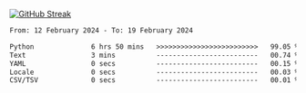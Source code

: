 [![GitHub Streak](https://streak-stats.demolab.com?user=renren-017&theme=sea&hide_border=true&background=DD272700)](https://git.io/streak-stats)

<!--START_SECTION:waka-->

```txt
From: 12 February 2024 - To: 19 February 2024

Python              6 hrs 50 mins   >>>>>>>>>>>>>>>>>>>>>>>>>   99.05 %
Text                3 mins          -------------------------   00.74 %
YAML                0 secs          -------------------------   00.15 %
Locale              0 secs          -------------------------   00.03 %
CSV/TSV             0 secs          -------------------------   00.01 %
```

<!--END_SECTION:waka-->
